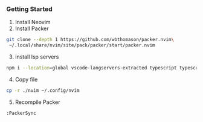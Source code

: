 ### Getting Started

1. Install Neovim
2. Install Packer

```bash
git clone --depth 1 https://github.com/wbthomason/packer.nvim\
 ~/.local/share/nvim/site/pack/packer/start/packer.nvim
```
3. install lsp servers
```bash
npm i --location=global vscode-langservers-extracted typescript typescript-language-server @tailwindcss/language-server
```

4. Copy file
```bash
cp -r ./nvim ~/.config/nvim
```
5. Recompile Packer

```
:PackerSync
```
